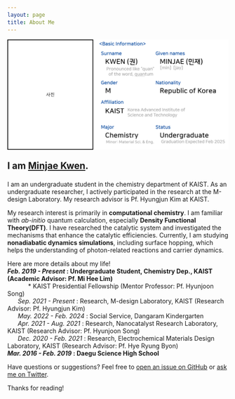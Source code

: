 ```yaml
---
layout: page
title: About Me
---
```


<img src="/images/AboutMe.png" style="max-width: 100%; height: auto;" />

<p style="font-size: 150%;">
      <strong>I am <a href="/files/MinjaeKwen_CV.pdf">Minjae Kwen</a>.</strong>
</p>

I am an undergraduate student in the chemistry department of KAIST. As an undergraduate researcher, I actively participated in the research at the M-design Laboratory. My research advisor is Pf. Hyungjun Kim at KAIST. 

My research interest is primarily in <strong>computational chemistry</strong>. I am familiar with <i>ab-initio</i> quantum calculation, especially <strong>Density Functional Theory(DFT)</strong>. I have researched the catalytic system and investigated the mechanisms that enhance the catalytic efficiencies. Currently, I am studying <strong>nonadiabatic dynamics simulations</strong>, including surface hopping, which helps the understanding of photon-related reactions and carrier dynamics.

Here are more details about my life!<br>
<strong><i>Feb. 2019 - Present</i> : Undergraduate Student, Chemistry Dep., KAIST (Academic Advisor: Pf. Mi Hee Lim)</strong><br>
&nbsp;&nbsp;&nbsp;&nbsp;&nbsp;&nbsp;&nbsp;&nbsp;&nbsp;&nbsp;&nbsp;&nbsp;* KAIST Presidential Fellowship (Mentor Professor: Pf. Hyunjoon Song)<br>
&nbsp;&nbsp;&nbsp;&nbsp;&nbsp;&nbsp;<i>Sep. 2021 - Present</i> : Research, M-design Laboratory, KAIST (Research Advisor: Pf. Hyungjun Kim) <br>
&nbsp;&nbsp;&nbsp;&nbsp;&nbsp;&nbsp;<i>May. 2022 - Feb. 2024</i> : Social Service, Dangaram Kindergarten<br>
&nbsp;&nbsp;&nbsp;&nbsp;&nbsp;&nbsp;<i>Apr. 2021 - Aug. 2021</i> : Research, Nanocatalyst Research Laboratory, KAIST (Research Advisor: Pf. Hyunjoon Song)<br>
&nbsp;&nbsp;&nbsp;&nbsp;&nbsp;&nbsp;<i>Dec. 2020 - Feb. 2021</i> : Research, Electrochemical Materials Design Laboratory, KAIST (Research Advisor: Pf. Hye Ryung Byon)<br>
<strong><i>Mar. 2016 - Feb. 2019</i> : Daegu Science High School</strong>

Have questions or suggestions? Feel free to [open an issue on GitHub](https://github.com/nicoelayda/celeste/issues/new) or [ask me on Twitter](https://twitter.com/nicoelayda).

Thanks for reading!
